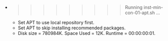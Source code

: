 * >>>>>>>>> Running inst-min-con-01-apt.sh ...
  * Set APT to use local repository first.
  * Set APT to skip installing recommended packages.
  * Disk size = 780984K. Space Used = 12K. Runtime = 00:00:00:01.
